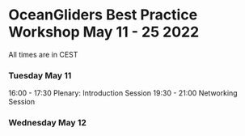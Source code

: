 # OceanGliders Best Practice Workshop May 11 - 25 2022

All times are in CEST

### Tuesday May 11 
16:00 - 17:30 Plenary: Introduction Session 
19:30 - 21:00 Networking Session

### Wednesday May 12 


